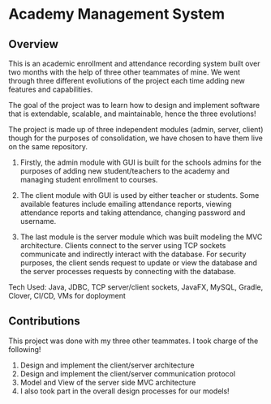 # Academy Management System

## Overview 

This is an academic enrollment and attendance recording system built over two months with the help of three other teammates of mine. We went through three different evoliutions of the project each time adding new features and capabilities. 

The goal of the project was to learn how to design and implement software that is extendable, scalable, and maintainable, hence the three evolutions! 

The project is made up of three independent modules (admin, server, client) though for the purposes of consolidation, we have chosen to have them live on the same repository. 

  1. Firstly, the admin module with GUI is built for the schools admins for the purposes of adding new student/teachers to the academy and managing student enrollment to courses. 

  2. The client module with GUI is used by either teacher or students. Some available features include emailing attendance reports, viewing attendance reports and taking attendance, changing password and username. 

  3. The last module is the server module which was built modeling the MVC architecture. Clients connect to the server using TCP sockets communicate and indirectly interact with the database. For security purposes, the client sends request to update or view the database and the server processes requests by connecting with the database.  

Tech Used: Java, JDBC, TCP server/client sockets, JavaFX, MySQL, Gradle, Clover, CI/CD, VMs for doployment

## Contributions

This project was done with my three other teammates. I took charge of the following! 

1. Design and implement the client/server architecture
2. Design and implement the client/server communication protocol 
3. Model and View of the server side MVC architecture
4. I also took part in the overall design processes for our models! 
